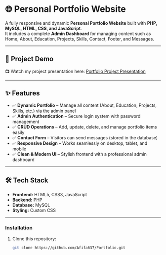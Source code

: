 # 🌐 Personal Portfolio Website  

A fully responsive and dynamic **Personal Portfolio Website** built with **PHP, MySQL, HTML, CSS, and JavaScript**.  
It includes a complete **Admin Dashboard** for managing content such as Home, About, Education, Projects, Skills, Contact, Footer, and Messages.  

---

## 🎥 Project Demo  
📺 Watch my project presentation here: [Portfolio Project Presentation](https://drive.google.com/drive/folders/1DHcZVR2zLWSU23u0qpt2zsv6oLvaiNh6?usp=drive_link)  

---

## ✨ Features  
- ✅ **Dynamic Portfolio** – Manage all content (About, Education, Projects, Skills, etc.) via the admin panel  
- ✅ **Admin Authentication** – Secure login system with password management  
- ✅ **CRUD Operations** – Add, update, delete, and manage portfolio items easily  
- ✅ **Contact Form** – Visitors can send messages (stored in the database)  
- ✅ **Responsive Design** – Works seamlessly on desktop, tablet, and mobile  
- ✅ **Clean & Modern UI** – Stylish frontend with a professional admin dashboard  

---

## 🛠️ Tech Stack  
- **Frontend:** HTML5, CSS3, JavaScript  
- **Backend:** PHP  
- **Database:** MySQL  
- **Styling:** Custom CSS  

---

### Installation  
1. Clone this repository:  
   ```bash
   git clone https://github.com/Afifa637/Portfolio.git
